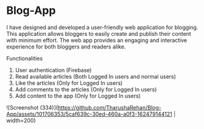 # Blog-App

I have designed and developed a user-friendly web application for blogging. This application allows bloggers to easily create and publish their content with minimum effort. The web app provides an engaging and interactive experience for both bloggers and readers alike.

Functionalities

1. User authentication (Firebase)
2. Read available articles (Both Logged In users and normal users)
3. Like the articles (Only for Logged In users)
4. Add comments to the articles (Only for Logged In users)
5. Add content to the app (Only for Logged In users)

![Screenshot (334)](https://github.com/TharushaRehan/Blog-App/assets/101706353/5caf639c-30ed-460a-a0f3-162479144121 | width=200)
